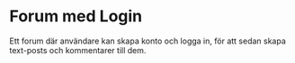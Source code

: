 # Forum med Login
Ett forum där användare kan skapa konto och logga in, för att sedan skapa text-posts och kommentarer till dem. 